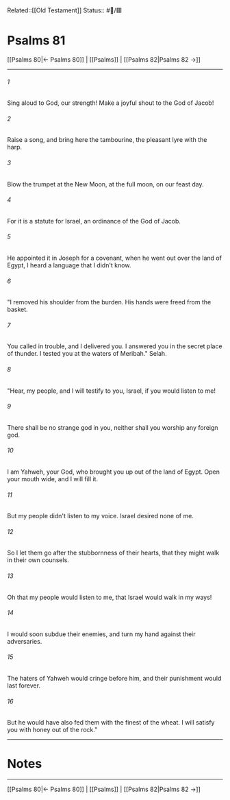 Related::[[Old Testament]]
Status:: #📖/🟥
# Psalms 81

[[Psalms 80|← Psalms 80]] | [[Psalms]] | [[Psalms 82|Psalms 82 →]]
***



###### 1 
Sing aloud to God, our strength! Make a joyful shout to the God of Jacob! 

###### 2 
Raise a song, and bring here the tambourine, the pleasant lyre with the harp. 

###### 3 
Blow the trumpet at the New Moon, at the full moon, on our feast day. 

###### 4 
For it is a statute for Israel, an ordinance of the God of Jacob. 

###### 5 
He appointed it in Joseph for a covenant, when he went out over the land of Egypt, I heard a language that I didn't know. 

###### 6 
"I removed his shoulder from the burden. His hands were freed from the basket. 

###### 7 
You called in trouble, and I delivered you. I answered you in the secret place of thunder. I tested you at the waters of Meribah." Selah. 

###### 8 
"Hear, my people, and I will testify to you, Israel, if you would listen to me! 

###### 9 
There shall be no strange god in you, neither shall you worship any foreign god. 

###### 10 
I am Yahweh, your God, who brought you up out of the land of Egypt. Open your mouth wide, and I will fill it. 

###### 11 
But my people didn't listen to my voice. Israel desired none of me. 

###### 12 
So I let them go after the stubbornness of their hearts, that they might walk in their own counsels. 

###### 13 
Oh that my people would listen to me, that Israel would walk in my ways! 

###### 14 
I would soon subdue their enemies, and turn my hand against their adversaries. 

###### 15 
The haters of Yahweh would cringe before him, and their punishment would last forever. 

###### 16 
But he would have also fed them with the finest of the wheat. I will satisfy you with honey out of the rock."

---
# Notes


***
[[Psalms 80|← Psalms 80]] | [[Psalms]] | [[Psalms 82|Psalms 82 →]]
